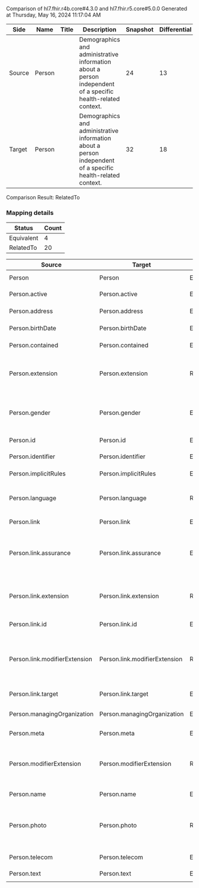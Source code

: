 Comparison of hl7.fhir.r4b.core#4.3.0 and hl7.fhir.r5.core#5.0.0
Generated at Thursday, May 16, 2024 11:17:04 AM

| Side | Name | Title | Description | Snapshot | Differential |
| --- | --- | --- | --- | --- | --- |
| Source | Person |  | Demographics and administrative information about a person independent of a specific health-related context. | 24 | 13 |
| Target | Person |  | Demographics and administrative information about a person independent of a specific health-related context. | 32 | 18 |


Comparison Result: RelatedTo


### Mapping details

| Status | Count |
| ------ | ----- |
Equivalent | 4 |
RelatedTo | 20 |


| Source | Target | Status | Message |
| ------ | ------ | ------ | ------- |
| Person | Person | Equivalent | R4B `Person` maps as Equivalent to R5 `Person` |
| Person.active | Person.active | Equivalent | R4B `Person.active` maps as Equivalent to R5 `Person.active` |
| Person.address | Person.address | Equivalent | R4B `Person.address` maps as Equivalent to R5 `Person.address` |
| Person.birthDate | Person.birthDate | Equivalent | R4B `Person.birthDate` maps as Equivalent to R5 `Person.birthDate` |
| Person.contained | Person.contained | Equivalent | R4B `Person.contained` maps as Equivalent to R5 `Person.contained` |
| Person.extension | Person.extension | RelatedTo | R4B `Person.extension` maps as RelatedTo to R5 `Person.extension` - extension has change due to type change: R4B `extension` `Extension` maps as RelatedTo for R5 `extension` |
| Person.gender | Person.gender | Equivalent | R4B `Person.gender` maps as Equivalent to R5 `Person.gender` - gender has compatible required binding for code type: http://hl7.org/fhir/ValueSet/administrative-gender|4.3.0 and http://hl7.org/fhir/ValueSet/administrative-gender|5.0.0 (Equivalent) |
| Person.id | Person.id | Equivalent | R4B `Person.id` maps as Equivalent to R5 `Person.id` |
| Person.identifier | Person.identifier | Equivalent | R4B `Person.identifier` maps as Equivalent to R5 `Person.identifier` |
| Person.implicitRules | Person.implicitRules | Equivalent | R4B `Person.implicitRules` maps as Equivalent to R5 `Person.implicitRules` |
| Person.language | Person.language | RelatedTo | R4B `Person.language` maps as RelatedTo to R5 `Person.language` - language made the binding required (from Preferred) for http://hl7.org/fhir/ValueSet/all-languages|5.0.0 |
| Person.link | Person.link | Equivalent | R4B `Person.link` maps as Equivalent to R5 `Person.link` |
| Person.link.assurance | Person.link.assurance | Equivalent | R4B `Person.link.assurance` maps as Equivalent to R5 `Person.link.assurance` - assurance has compatible required binding for code type: http://hl7.org/fhir/ValueSet/identity-assuranceLevel|4.3.0 and http://hl7.org/fhir/ValueSet/identity-assuranceLevel|5.0.0 (Equivalent) |
| Person.link.extension | Person.link.extension | RelatedTo | R4B `Person.link.extension` maps as RelatedTo to R5 `Person.link.extension` - extension has change due to type change: R4B `extension` `Extension` maps as RelatedTo for R5 `extension` |
| Person.link.id | Person.link.id | Equivalent | R4B `Person.link.id` maps as Equivalent to R5 `Person.link.id` |
| Person.link.modifierExtension | Person.link.modifierExtension | RelatedTo | R4B `Person.link.modifierExtension` maps as RelatedTo to R5 `Person.link.modifierExtension` - modifierExtension has change due to type change: R4B `modifierExtension` `Extension` maps as RelatedTo for R5 `modifierExtension` |
| Person.link.target | Person.link.target | Equivalent | R4B `Person.link.target` maps as Equivalent to R5 `Person.link.target` |
| Person.managingOrganization | Person.managingOrganization | Equivalent | R4B `Person.managingOrganization` maps as Equivalent to R5 `Person.managingOrganization` |
| Person.meta | Person.meta | Equivalent | R4B `Person.meta` maps as Equivalent to R5 `Person.meta` |
| Person.modifierExtension | Person.modifierExtension | RelatedTo | R4B `Person.modifierExtension` maps as RelatedTo to R5 `Person.modifierExtension` - modifierExtension has change due to type change: R4B `modifierExtension` `Extension` maps as RelatedTo for R5 `modifierExtension` |
| Person.name | Person.name | Equivalent | R4B `Person.name` maps as Equivalent to R5 `Person.name` |
| Person.photo | Person.photo | RelatedTo | R4B `Person.photo` maps as RelatedTo to R5 `Person.photo` - photo changed from scalar to array (max cardinality from 1 to *); photo has change due to type change: R4B `photo` `Attachment` maps as RelatedTo for R5 `photo` |
| Person.telecom | Person.telecom | Equivalent | R4B `Person.telecom` maps as Equivalent to R5 `Person.telecom` |
| Person.text | Person.text | Equivalent | R4B `Person.text` maps as Equivalent to R5 `Person.text` |


